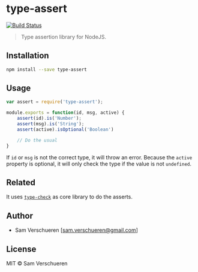 # type-assert

[![Build Status](http://img.shields.io/travis/SamVerschueren/type-assert.svg)](https://travis-ci.org/SamVerschueren/type-assert)

> Type assertion library for NodeJS.

## Installation

```bash
npm install --save type-assert
```

## Usage

```JavaScript
var assert = require('type-assert');

module.exports = function(id, msg, active) {
    assert(id).is('Number');
    assert(msg).is('String');
    assert(active).isOptional('Boolean')

    // Do the usual
}
```

If ```id``` or ```msg``` is not the correct type, it will throw an error. Because the ```active``` property is
optional, it will only check the type if the value is not ```undefined```.

## Related

It uses [`type-check`](https://www.npmjs.com/package/type-check) as core library to do the asserts.

## Author

- Sam Verschueren [<sam.verschueren@gmail.com>]

## License

MIT © Sam Verschueren
